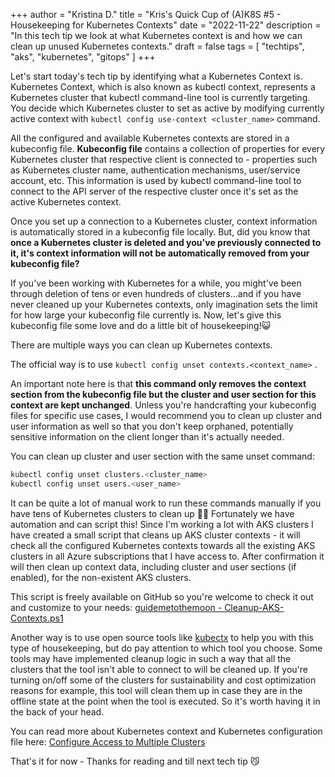 +++
author = "Kristina D."
title = "Kris's Quick Cup of (A)K8S #5 - Housekeeping for Kubernetes Contexts"
date = "2022-11-22"
description = "In this tech tip we look at what Kubernetes context is and how we can clean up unused Kubernetes contexts."
draft = false
tags = [
    "techtips",
    "aks",
    "kubernetes",
    "gitops"
]
+++

Let's start today's tech tip by identifying what a Kubernetes Context is. Kubernetes Context, which is also known as kubectl context, represents a Kubernetes cluster that kubectl command-line tool is currently targeting. You decide which Kubernetes cluster to set as active by modifying currently active context with ```kubectl config use-context <cluster_name>``` command.

All the configured and available Kubernetes contexts are stored in a kubeconfig file. **Kubeconfig file** contains a collection of properties for every Kubernetes cluster that respective client is connected to - properties such as Kubernetes cluster name, authentication mechanisms, user/service account, etc. This information is used by kubectl command-line tool to connect to the API server of the respective cluster once it's set as the active Kubernetes context.

Once you set up a connection to a Kubernetes cluster, context information is automatically stored in a kubeconfig file locally.
But, did you know that **once a Kubernetes cluster is deleted and you've previously connected to it, it's context information will not be automatically removed from your kubeconfig file?**

If you've been working with Kubernetes for a while, you might've been through deletion of tens or even hundreds of clusters...and if you have never cleaned up your Kubernetes contexts, only imagination sets the limit for how large your kubeconfig file currently is. Now, let's give this kubeconfig file some love and do a little bit of housekeeping!😺

There are multiple ways you can clean up Kubernetes contexts.

The official way is to use ```kubectl config unset contexts.<context_name>``` .

An important note here is that **this command only removes the context section from the kubeconfig file but the cluster and user section for this context are kept unchanged**. Unless you're handcrafting your kubeconfig files for specific use cases, I would recommend you to clean up cluster and user information as well so that you don't keep orphaned, potentially sensitive information on the client longer than it's actually needed.

You can clean up cluster and user section with the same unset command:

``` bash
kubectl config unset clusters.<cluster_name>
kubectl config unset users.<user_name>
```

It can be quite a lot of manual work to run these commands manually if you have tens of Kubernetes clusters to clean up 😮‍💨 Fortunately we have automation and can script this! Since I'm working a lot with AKS clusters I have created a small script that cleans up AKS cluster contexts - it will check all the configured Kubernetes contexts towards all the existing AKS clusters in all Azure subscriptions that I have access to. After confirmation it will then clean up context data, including cluster and user sections (if enabled), for the non-existent AKS clusters.

This script is freely available on GitHub so you're welcome to check it out and customize to your needs: [guidemetothemoon - Cleanup-AKS-Contexts.ps1](https://github.com/guidemetothemoon/div-dev-resources/blob/main/scripts/kubernetes/aks-context-cleanup/Cleanup-AKS-Contexts.ps1)

Another way is to use open source tools like [kubectx](https://github.com/ahmetb/kubectx) to help you with this type of housekeeping, but do pay attention to which tool you choose. Some tools may have implemented cleanup logic in such a way that all the clusters that the tool isn't able to connect to will be cleaned up. If you're turning on/off some of the clusters for sustainability and cost optimization reasons for example, this tool will clean them up in case they are in the offline state at the point when the tool is executed. So it's worth having it in the back of your head.

You can read more about Kubernetes context and Kubernetes configuration file here: [Configure Access to Multiple Clusters](https://kubernetes.io/docs/tasks/access-application-cluster/configure-access-multiple-clusters/)

That\'s it for now - Thanks for reading and till next tech tip 😼
